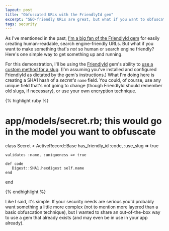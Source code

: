 ```yaml
---
layout: post
title: "Obfuscated URLs with the FriendlyId gem"
excerpt: "SEO-friendly URLs are great, but what if you want to obfuscate things a bit? Here's a proof of concept of one way to get the job done with the FriendlyId gem."
tags: security
---
```


As I've mentioned in the past, [I'm a big fan of the FriendlyId gem](http://everydayrails.com/2010/12/07/clean-urls-seo-rails.html) for easily creating human-readable, search engine-friendly URLs. But what if you want to make something that's _not_ so human or search engine friendly? Here's one simple way to get something up and running.

For this demonstration, I'll be using the [FriendlyId](https://github.com/norman/friendly_id) gem's ability to [use a custom method for a slug](http://norman.github.com/friendly_id/file.Guide.html#using_a_custom_method_to_generate_the_slug_text). (I'm assuming you've installed and configured FriendlyId as dictated by the gem's instructions.) What I'm doing here is creating a SHA1 hash of a _secret's_ `name` field. You could, of course, use any unique field that's not going to change (though FriendlyId should remember old slugs, if necessary), or use your own encryption technique.

{% highlight ruby %}
  # app/models/secret.rb; this would go in the model you want to obfuscate
  class Secret < ActiveRecord::Base
    has_friendly_id :code, :use_slug => true

    validates :name, :uniqueness => true

    def code
       Digest::SHA1.hexdigest self.name
    end
  end

{% endhighlight %}

Like I said, it's simple. If your security needs are serious you'd probably want something a little more complex (not to mention more layered than a basic obfuscation technique), but I wanted to share an out-of-the-box way to use a gem that already exists (and may even be in use in your app already).
